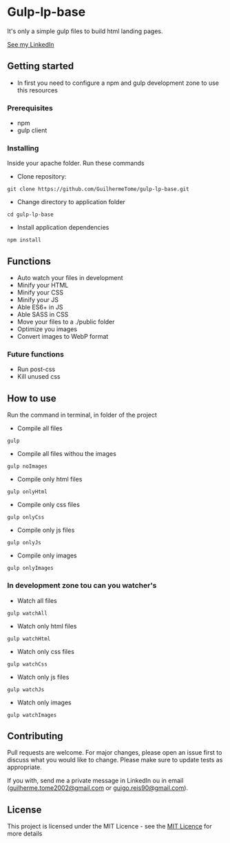 # Gulp-lp-base

It's only a simple gulp files to build html landing pages.

[See my LinkedIn](https://www.linkedin.com/in/guilherme-tom%C3%A9-dos-reis-developer/)

## Getting started

* In first you need to configure a npm and gulp development zone to use this resources

### Prerequisites

* npm
* gulp client

### Installing

Inside your apache folder. Run these commands

* Clone repository:
```
git clone https://github.com/GuilhermeTome/gulp-lp-base.git
```
* Change directory to application folder
```
cd gulp-lp-base
```
* Install application dependencies
```
npm install
```

## Functions

* Auto watch your files in development
* Minify your HTML
* Minify your CSS
* Minify your JS
* Able ES6+ in JS
* Able SASS in CSS
* Move your files to a ./public folder
* Optimize you images
* Convert images to WebP format

### Future functions

* Run post-css
* Kill unused css

## How to use

Run the command in terminal, in folder of the project

* Compile all files
```
gulp
```

* Compile all files withou the images
```
gulp noImages
```

* Compile only html files
```
gulp onlyHtml
```

* Compile only css files
```
gulp onlyCss
```

* Compile only js files
```
gulp onlyJs
```

* Compile only images
```
gulp onlyImages
```

### In development zone tou can you watcher's

* Watch all files
```
gulp watchAll
```

* Watch only html files
```
gulp watchHtml
```

* Watch only css files
```
gulp watchCss
```

* Watch only js files
```
gulp watchJs
```

* Watch only images
```
gulp watchImages
```

## Contributing
Pull requests are welcome. For major changes, please open an issue first to discuss what you would like to change. Please make sure to update tests as appropriate.

If you with, send me a private message in LinkedIn ou in email (guilherme.tome2002@gmail.com or guigo.reis90@gmail.com).

## License

This project is licensed under the MIT Licence - see the [MIT Licence](https://choosealicense.com/licenses/mit/) for more details
